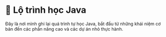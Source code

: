 # 🚀 Lộ trình học Java

Đây là nơi mình ghi lại quá trình tự học Java, bắt đầu từ những khái niệm cơ bản đến các phần nâng cao và các dự án nhỏ thực hành.